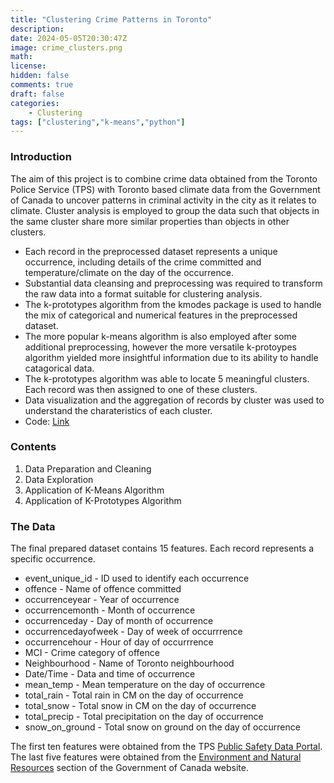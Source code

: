 ```yaml
---
title: "Clustering Crime Patterns in Toronto"
description: 
date: 2024-05-05T20:30:47Z
image: crime_clusters.png
math: 
license: 
hidden: false
comments: true
draft: false
categories:
    - Clustering
tags: ["clustering","k-means","python"]
---
```


### Introduction
The aim of this project is to combine crime data obtained from the Toronto Police Service (TPS) with Toronto based climate data from the Government of Canada to uncover patterns in criminal activity in the city as it relates to climate. Cluster analysis is employed to group the data such that objects in the same cluster share more similar properties than objects in other clusters.

- Each record in the preprocessed dataset represents a unique occurrence, including details of the crime committed and temperature/climate on the day of the occurrence.
- Substantial data cleansing and preprocessing was required to transform the raw data into a format suitable for clustering analysis.
- The k-prototypes algorithm from the kmodes package is used to handle the mix of categorical and numerical features in the preprocessed dataset. 
- The more popular k-means algorithm is also employed after some additional preprocessing, however the more versatile k-protoypes algorithm yielded more insightful information due to its ability to handle catagorical data.
- The k-prototypes algorithm was able to locate 5 meaningful clusters. Each record was then assigned to one of these clusters.
- Data visualization and the aggregation of records by cluster was used to understand the charateristics of each cluster. 
- Code: [Link](https://github.com/calvinchoi21/toronto-crime-clustering/blob/master/Toronto_Crime.ipynb)

### Contents

<ol>
  <li>Data Preparation and Cleaning</li>
  <li>Data Exploration</li>
  <li>Application of K-Means Algorithm</li>
  <li>Application of K-Prototypes Algorithm</li>
</ol> 

### The Data
The final prepared dataset contains 15 features. Each record represents a specific occurrence. 

<ul>
  <li>event_unique_id - ID used to identify each occurrence</li>
  <li>offence - Name of offence committed</li>
  <li>occurrenceyear - Year of occurrence</li>
  <li>occurrencemonth - Month of occurrence</li>
  <li>occurrenceday - Day of month of occurrence</li>
  <li>occurrencedayofweek - Day of week of occurrrence</li>
  <li>occurrencehour - Hour of day of occurrrence</li>  
  <li>MCI - Crime category of offence</li>
  <li>Neighbourhood - Name of Toronto neighbourhood</li>
  <li>Date/Time - Data and time of occurrence</li>
  <li>mean_temp - Mean temperature on the day of occurrence</li>
  <li>total_rain - Total rain in CM on the day of occurrence</li>
  <li>total_snow - Total snow in CM on the day of occurrence</li>
  <li>total_precip - Total precipitation on the day of occurrence</li>
  <li>snow_on_ground - Total snow on ground on the day of occurrence</li>
</ul>  

The first ten features were obtained from the TPS <a href="http://data.torontopolice.on.ca/pages/catalogue">Public Safety Data Portal</a>. The last five features were obtained from the <a href="https://climate.weather.gc.ca/historical_data/search_historic_data_e.html#">Environment and Natural Resources</a> section of the Government of Canada website. 